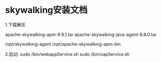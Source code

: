 # skywalking安装文档


1.下载解压

apache-skywalking-apm-8.9.1.tar
apache-skywalking-java-agent-8.8.0.tar

/opt/skywalking-agent
/opt/apache-skywalking-apm-bin


2.启动:
sudo /bin/webappService.sh
sudo /bin/oapService.sh
